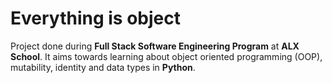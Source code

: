 # Everything is object
Project done during **Full Stack Software Engineering Program** at **ALX School**. It aims towards learning about object oriented programming (OOP), mutability, identity and data types in **Python**.

